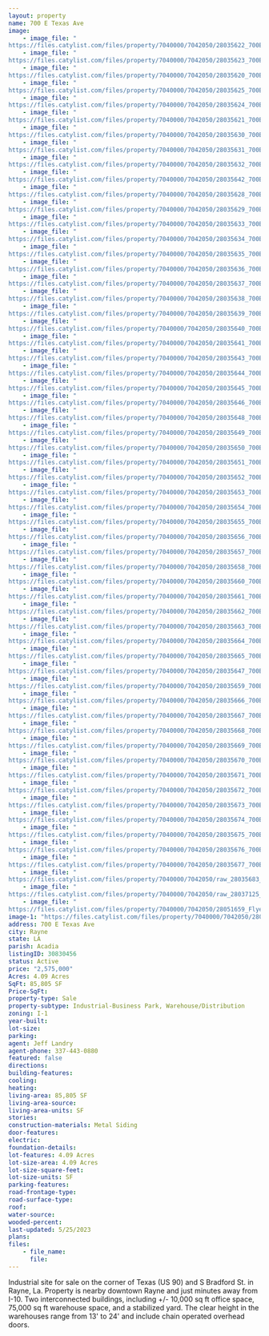 ```yaml
---
layout: property
name: 700 E Texas Ave
image:
    - image_file: "https://files.catylist.com/files/property/7040000/7042050/28035622_700ETexas_4a.jpg"
    - image_file: "https://files.catylist.com/files/property/7040000/7042050/28035623_700ETexas_5a.jpg"
    - image_file: "https://files.catylist.com/files/property/7040000/7042050/28035620_700ETexas_2.jpg"
    - image_file: "https://files.catylist.com/files/property/7040000/7042050/28035625_700ETexas_7.jpg"
    - image_file: "https://files.catylist.com/files/property/7040000/7042050/28035624_700ETexas_6.jpg"
    - image_file: "https://files.catylist.com/files/property/7040000/7042050/28035621_700ETexas_3.jpg"
    - image_file: "https://files.catylist.com/files/property/7040000/7042050/28035630_700EastRayneINT_5.jpg"
    - image_file: "https://files.catylist.com/files/property/7040000/7042050/28035631_700EastRayneINT_6.jpg"
    - image_file: "https://files.catylist.com/files/property/7040000/7042050/28035632_700EastRayneINT_7.jpg"
    - image_file: "https://files.catylist.com/files/property/7040000/7042050/28035642_700EastRayneINT_25.jpg"
    - image_file: "https://files.catylist.com/files/property/7040000/7042050/28035628_700EastRayneINT_2.jpg"
    - image_file: "https://files.catylist.com/files/property/7040000/7042050/28035629_700EastRayneINT_3.jpg"
    - image_file: "https://files.catylist.com/files/property/7040000/7042050/28035633_700EastRayneINT_8.jpg"
    - image_file: "https://files.catylist.com/files/property/7040000/7042050/28035634_700EastRayneINT_12.jpg"
    - image_file: "https://files.catylist.com/files/property/7040000/7042050/28035635_700EastRayneINT_13.jpg"
    - image_file: "https://files.catylist.com/files/property/7040000/7042050/28035636_700EastRayneINT_15.jpg"
    - image_file: "https://files.catylist.com/files/property/7040000/7042050/28035637_700EastRayneINT_18.jpg"
    - image_file: "https://files.catylist.com/files/property/7040000/7042050/28035638_700EastRayneINT_19.jpg"
    - image_file: "https://files.catylist.com/files/property/7040000/7042050/28035639_700EastRayneINT_20.jpg"
    - image_file: "https://files.catylist.com/files/property/7040000/7042050/28035640_700EastRayneINT_22.jpg"
    - image_file: "https://files.catylist.com/files/property/7040000/7042050/28035641_700EastRayneINT_23.jpg"
    - image_file: "https://files.catylist.com/files/property/7040000/7042050/28035643_700EastRayneINT_26.jpg"
    - image_file: "https://files.catylist.com/files/property/7040000/7042050/28035644_700EastRayneINT_27.jpg"
    - image_file: "https://files.catylist.com/files/property/7040000/7042050/28035645_700EastRayneINT_28.jpg"
    - image_file: "https://files.catylist.com/files/property/7040000/7042050/28035646_700EastRayneINT_30.jpg"
    - image_file: "https://files.catylist.com/files/property/7040000/7042050/28035648_700EastRayneINT_32.jpg"
    - image_file: "https://files.catylist.com/files/property/7040000/7042050/28035649_700EastRayneINT_33.jpg"
    - image_file: "https://files.catylist.com/files/property/7040000/7042050/28035650_700EastRayneINT_35.jpg"
    - image_file: "https://files.catylist.com/files/property/7040000/7042050/28035651_700EastRayneINT_36.jpg"
    - image_file: "https://files.catylist.com/files/property/7040000/7042050/28035652_700EastRayneINT_37.jpg"
    - image_file: "https://files.catylist.com/files/property/7040000/7042050/28035653_700EastRayneINT_38.jpg"
    - image_file: "https://files.catylist.com/files/property/7040000/7042050/28035654_700EastRayneINT_40.jpg"
    - image_file: "https://files.catylist.com/files/property/7040000/7042050/28035655_700EastRayneINT_41.jpg"
    - image_file: "https://files.catylist.com/files/property/7040000/7042050/28035656_700EastRayneINT_42.jpg"
    - image_file: "https://files.catylist.com/files/property/7040000/7042050/28035657_700EastRayneINT_43.jpg"
    - image_file: "https://files.catylist.com/files/property/7040000/7042050/28035658_700EastRayneINT_44.jpg"
    - image_file: "https://files.catylist.com/files/property/7040000/7042050/28035660_700EastRayneINT_47.jpg"
    - image_file: "https://files.catylist.com/files/property/7040000/7042050/28035661_700EastRayneINT_48.jpg"
    - image_file: "https://files.catylist.com/files/property/7040000/7042050/28035662_700EastRayneINT_51.jpg"
    - image_file: "https://files.catylist.com/files/property/7040000/7042050/28035663_700EastRayneINT_52.jpg"
    - image_file: "https://files.catylist.com/files/property/7040000/7042050/28035664_700EastRayneINT_53.jpg"
    - image_file: "https://files.catylist.com/files/property/7040000/7042050/28035665_700EastRayneINT_54.jpg"
    - image_file: "https://files.catylist.com/files/property/7040000/7042050/28035647_700EastRayneINT_31.jpg"
    - image_file: "https://files.catylist.com/files/property/7040000/7042050/28035659_700EastRayneINT_45.jpg"
    - image_file: "https://files.catylist.com/files/property/7040000/7042050/28035666_700EastTexasEXT_3.jpg"
    - image_file: "https://files.catylist.com/files/property/7040000/7042050/28035667_700EastTexasEXT_7.jpg"
    - image_file: "https://files.catylist.com/files/property/7040000/7042050/28035668_700EastTexasEXT_9.jpg"
    - image_file: "https://files.catylist.com/files/property/7040000/7042050/28035669_700EastTexasEXT_12.jpg"
    - image_file: "https://files.catylist.com/files/property/7040000/7042050/28035670_700EastTexasEXT_13.jpg"
    - image_file: "https://files.catylist.com/files/property/7040000/7042050/28035671_700EastTexasEXT_14.jpg"
    - image_file: "https://files.catylist.com/files/property/7040000/7042050/28035672_700EastTexasEXT_16.jpg"
    - image_file: "https://files.catylist.com/files/property/7040000/7042050/28035673_700EastTexasEXT_17.jpg"
    - image_file: "https://files.catylist.com/files/property/7040000/7042050/28035674_700EastTexasEXT_18.jpg"
    - image_file: "https://files.catylist.com/files/property/7040000/7042050/28035675_700EastTexasEXT_20.jpg"
    - image_file: "https://files.catylist.com/files/property/7040000/7042050/28035676_700EastTexasEXT_21.jpg"
    - image_file: "https://files.catylist.com/files/property/7040000/7042050/28035677_700EastRayneINT_49.jpg"
    - image_file: "https://files.catylist.com/files/property/7040000/7042050/raw_28035683_Flyer___700_E_Texas___JeffColliersCompressed.pdf"
    - image_file: "https://files.catylist.com/files/property/7040000/7042050/raw_28037125_Flood___700_E_Texas_Ave___JeffColliers.pdf"
    - image_file: "https://files.catylist.com/files/property/7040000/7042050/28051659_Flyer_1___700_Texas_Ave_.png"
image-1: "https://files.catylist.com/files/property/7040000/7042050/28035619_700ETexas_1a.jpg"
address: 700 E Texas Ave
city: Rayne
state: LA
parish: Acadia
listingID: 30830456
status: Active
price: "2,575,000"
Acres: 4.09 Acres
SqFt: 85,805 SF
Price-SqFt:
property-type: Sale
property-subtype: Industrial-Business Park, Warehouse/Distribution
zoning: I-1
year-built:
lot-size:
parking:
agent: Jeff Landry
agent-phone: 337-443-0880
featured: false
directions:
building-features:
cooling:
heating:
living-area: 85,805 SF
living-area-source:
living-area-units: SF
stories:
construction-materials: Metal Siding
door-features:
electric:
foundation-details:
lot-features: 4.09 Acres
lot-size-area: 4.09 Acres
lot-size-square-feet:
lot-size-units: SF
parking-features:
road-frontage-type:
road-surface-type:
roof:
water-source:
wooded-percent:
last-updated: 5/25/2023
plans:
files:
    - file_name:
      file:
---
```

Industrial site for sale on the corner of Texas (US 90) and S Bradford St. in Rayne, La. Property is nearby downtown Rayne and just minutes away from I-10. Two interconnected buildings, including +/- 10,000 sq ft office space, 75,000 sq ft warehouse space, and a stabilized yard. The clear height in the warehouses range from 13' to 24' and include chain operated overhead doors.
